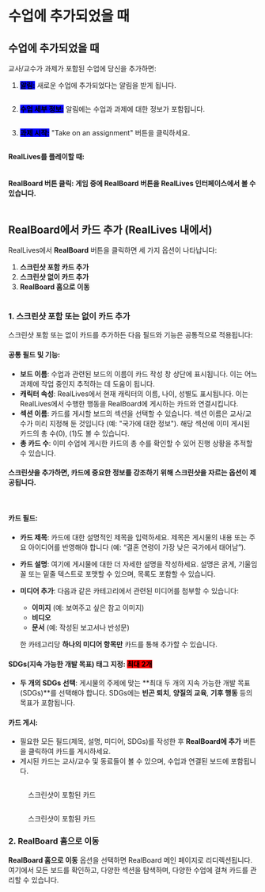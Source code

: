 # 수업에 추가되었을 때

## 수업에 추가되었을 때

교사/교수가 과제가 포함된 수업에 당신을 추가하면:

1. <mark style="background-color:blue;">**알림:**</mark> 새로운 수업에 추가되었다는 알림을 받게 됩니다.

<figure><img src="../.gitbook/assets/Untitled design (13).png" alt=""><figcaption></figcaption></figure>

2. <mark style="background-color:blue;">**수업 세부 정보:**</mark> 알림에는 수업과 과제에 대한 정보가 포함됩니다.

<figure><img src="../.gitbook/assets/Screenshot 2024-09-03 182628.png" alt=""><figcaption></figcaption></figure>

3. <mark style="background-color:blue;">**과제 시작:**</mark> "Take on an assignment" 버튼을 클릭하세요.

<figure><img src="../.gitbook/assets/Screenshot 2024-09-03 182615.png" alt=""><figcaption></figcaption></figure>

**RealLives를 플레이할 때:**

<figure><img src="../.gitbook/assets/Untitled design (4).png" alt=""><figcaption></figcaption></figure>

#### **RealBoard 버튼 클릭:** 게임 중에 **RealBoard** 버튼을 RealLives 인터페이스에서 볼 수 있습니다.

<figure><img src="../.gitbook/assets/Untitled design (6).png" alt=""><figcaption></figcaption></figure>

## RealBoard에서 카드 추가 (RealLives 내에서)

RealLives에서 **RealBoard** 버튼을 클릭하면 세 가지 옵션이 나타납니다:

1. **스크린샷 포함 카드 추가**
2. **스크린샷 없이 카드 추가**
3. **RealBoard 홈으로 이동**

<figure><img src="../.gitbook/assets/Screenshot 2024-09-05 094009.png" alt=""><figcaption></figcaption></figure>

### 1. 스크린샷 포함 또는 없이 카드 추가

스크린샷 포함 또는 없이 카드를 추가하든 다음 필드와 기능은 공통적으로 적용됩니다:

#### 공통 필드 및 기능:

* **보드 이름**: 수업과 관련된 보드의 이름이 카드 작성 창 상단에 표시됩니다. 이는 어느 과제에 작업 중인지 추적하는 데 도움이 됩니다.
* **캐릭터 속성**: RealLives에서 현재 캐릭터의 이름, 나이, 성별도 표시됩니다. 이는 RealLives에서 수행한 행동을 RealBoard에 게시하는 카드와 연결시킵니다.
* **섹션 이름**: 카드를 게시할 보드의 섹션을 선택할 수 있습니다. 섹션 이름은 교사/교수가 미리 지정해 둔 것입니다 (예: "국가에 대한 정보"). 해당 섹션에 이미 게시된 카드의 총 수(0), (1)도 볼 수 있습니다.
* **총 카드 수**: 이미 수업에 게시한 카드의 총 수를 확인할 수 있어 진행 상황을 추적할 수 있습니다.

#### 스크린샷을 추가하면, 카드에 중요한 정보를 강조하기 위해 스크린샷을 자르는 옵션이 제공됩니다.

<figure><img src="../.gitbook/assets/Screenshot 2024-09-05 132214.png" alt=""><figcaption></figcaption></figure>

<figure><img src="../.gitbook/assets/Screenshot 2024-09-05 094157.png" alt=""><figcaption></figcaption></figure>

#### 카드 필드:

* **카드 제목**: 카드에 대한 설명적인 제목을 입력하세요. 제목은 게시물의 내용 또는 주요 아이디어를 반영해야 합니다 (예: “결혼 연령이 가장 낮은 국가에서 태어남”).
* **카드 설명**: 여기에 게시물에 대한 더 자세한 설명을 작성하세요. 설명은 굵게, 기울임꼴 또는 밑줄 텍스트로 포맷할 수 있으며, 목록도 포함할 수 있습니다.
* **미디어 추가**: 다음과 같은 카테고리에서 관련된 미디어를 첨부할 수 있습니다:

    * **이미지** (예: 보여주고 싶은 참고 이미지)
    * **비디오**
    * **문서** (예: 작성된 보고서나 반성문)

    한 카테고리당 **하나의 미디어 항목만** 카드를 통해 추가할 수 있습니다.

#### SDGs(지속 가능한 개발 목표) 태그 지정: <mark style="background-color:red;">최대 2개</mark>

* **두 개의 SDGs 선택**: 게시물의 주제에 맞는 **최대 두 개의 지속 가능한 개발 목표(SDGs)**를 선택해야 합니다. SDGs에는 **빈곤 퇴치**, **양질의 교육**, **기후 행동** 등의 목표가 포함됩니다.

#### 카드 게시:

* 필요한 모든 필드(제목, 설명, 미디어, SDGs)를 작성한 후 **RealBoard에 추가** 버튼을 클릭하여 카드를 게시하세요.
* 게시된 카드는 교사/교수 및 동료들이 볼 수 있으며, 수업과 연결된 보드에 포함됩니다.

<figure><img src="../.gitbook/assets/Screenshot 2024-09-05 094613.png" alt=""><figcaption><p>스크린샷이 포함된 카드</p></figcaption></figure>

<figure><img src="../.gitbook/assets/Screenshot 2024-09-05 094626.png" alt=""><figcaption><p>스크린샷이 포함된 카드</p></figcaption></figure>

### 2. RealBoard 홈으로 이동

**RealBoard 홈으로 이동** 옵션을 선택하면 RealBoard 메인 페이지로 리디렉션됩니다. 여기에서 모든 보드를 확인하고, 다양한 섹션을 탐색하며, 다양한 수업에 걸쳐 카드를 관리할 수 있습니다.
